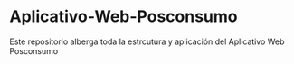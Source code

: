 # Aplicativo-Web-Posconsumo
Este repositorio alberga toda la estrcutura y aplicación del Aplicativo Web Posconsumo
